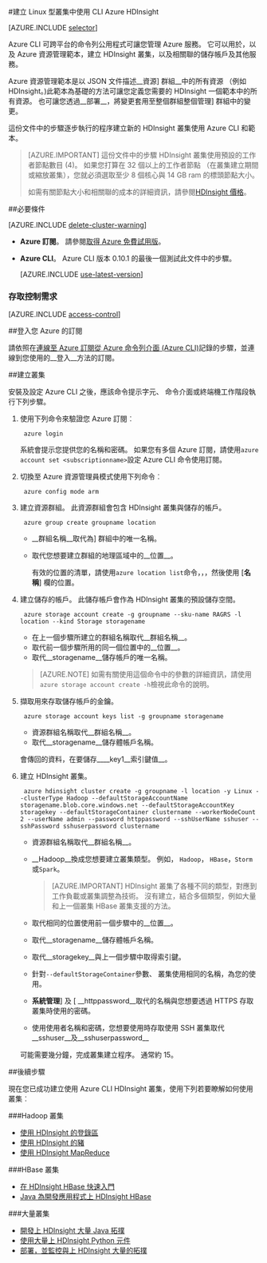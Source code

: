 <properties
    pageTitle="使用跨平台 Azure CLI HDInsight 中 Linux 上建立 Hadoop、 HBase 或大量叢集 |Microsoft Azure"
    description="瞭解如何建立使用跨平台 Azure CLI、 Azure 資源管理員範本和 Azure REST API Linux 型 HDInsight 叢集。 您可以指定叢集類型 （Hadoop、 HBase 或大量，），或使用指令碼來安裝自訂元件。"
    services="hdinsight"
    documentationCenter=""
    authors="Blackmist"
    manager="jhubbard"
    editor="cgronlun"
    tags="azure-portal"/>

<tags
    ms.service="hdinsight"
    ms.devlang="na"
    ms.topic="article"
    ms.tgt_pltfrm="na"
    ms.workload="big-data"
    ms.date="09/20/2016"
    ms.author="larryfr"/>

#<a name="create-linux-based-clusters-in-hdinsight-using-the-azure-cli"></a>建立 Linux 型叢集中使用 CLI Azure HDInsight

[AZURE.INCLUDE [selector](../../includes/hdinsight-selector-create-clusters.md)]

Azure CLI 可跨平台的命令列公用程式可讓您管理 Azure 服務。 它可以用於，以及 Azure 資源管理範本，建立 HDInsight 叢集，以及相關聯的儲存帳戶及其他服務。

Azure 資源管理範本是以 JSON 文件描述__資源] 群組__中的所有資源 （例如 HDInsight。)此範本為基礎的方法可讓您定義您需要的 HDInsight 一個範本中的所有資源。 也可讓您透過__部署__，將變更套用至整個群組整個管理] 群組中的變更。

這份文件中的步驟逐步執行的程序建立新的 HDInsight 叢集使用 Azure CLI 和範本。

> [AZURE.IMPORTANT] 這份文件中的步驟 HDInsight 叢集使用預設的工作者節點數目 (4)。 如果您打算在 32 個以上的工作者節點 （在叢集建立期間或縮放叢集），您就必須選取至少 8 個核心與 14 GB ram 的標頭節點大小。
>
> 如需有關節點大小和相關聯的成本的詳細資訊，請參閱[HDInsight 價格](https://azure.microsoft.com/pricing/details/hdinsight/)。

##<a name="prerequisites"></a>必要條件

[AZURE.INCLUDE [delete-cluster-warning](../../includes/hdinsight-delete-cluster-warning.md)]

- **Azure 訂閱**。 請參閱[取得 Azure 免費試用版](https://azure.microsoft.com/documentation/videos/get-azure-free-trial-for-testing-hadoop-in-hdinsight/)。
- __Azure CLI__。 Azure CLI 版本 0.10.1 的最後一個測試此文件中的步驟。

    [AZURE.INCLUDE [use-latest-version](../../includes/hdinsight-use-latest-cli.md)] 


### <a name="access-control-requirements"></a>存取控制需求

[AZURE.INCLUDE [access-control](../../includes/hdinsight-access-control-requirements.md)]

##<a name="log-in-to-your-azure-subscription"></a>登入您 Azure 的訂閱

請依照在[連線至 Azure 訂閱從 Azure 命令列介面 (Azure CLI)](../xplat-cli-connect.md)記錄的步驟，並連線到您使用的__登入__方法的訂閱。

##<a name="create-a-cluster"></a>建立叢集

安裝及設定 Azure CLI 之後，應該命令提示字元、 命令介面或終端機工作階段執行下列步驟。

1. 使用下列命令來驗證您 Azure 訂閱︰

        azure login

    系統會提示您提供您的名稱和密碼。 如果您有多個 Azure 訂閱，請使用`azure account set <subscriptionname>`設定 Azure CLI 命令使用訂閱。

3. 切換至 Azure 資源管理員模式使用下列命令︰

        azure config mode arm

4. 建立資源群組。 此資源群組會包含 HDInsight 叢集與儲存的帳戶。

        azure group create groupname location
        
    * __群組名稱__取代為] 群組中的唯一名稱。 
    * 取代您想要建立群組的地理區域中的__位置__。 
    
        有效的位置的清單，請使用`azure location list`命令，，，然後使用 [__名稱__] 欄的位置。

5. 建立儲存的帳戶。 此儲存帳戶會作為 HDInsight 叢集的預設儲存空間。

        azure storage account create -g groupname --sku-name RAGRS -l location --kind Storage storagename
        
     * 在上一個步驟所建立的群組名稱取代__群組名稱__。
     * 取代前一個步驟所用的同一個位置中的__位置__。 
     * 取代__storagename__儲存帳戶的唯一名稱。
     
     > [AZURE.NOTE] 如需有關使用這個命令中的參數的詳細資訊，請使用`azure storage account create -h`檢視此命令的說明。

5. 擷取用來存取儲存帳戶的金鑰。

        azure storage account keys list -g groupname storagename
        
    * 資源群組名稱取代__群組名稱__。
    * 取代__storagename__儲存體帳戶名稱。
    
    會傳回的資料，在要儲存____key1__索引鍵值__。

6. 建立 HDInsight 叢集。

        azure hdinsight cluster create -g groupname -l location -y Linux --clusterType Hadoop --defaultStorageAccountName storagename.blob.core.windows.net --defaultStorageAccountKey storagekey --defaultStorageContainer clustername --workerNodeCount 2 --userName admin --password httppassword --sshUserName sshuser --sshPassword sshuserpassword clustername

    * 資源群組名稱取代__群組名稱__。

    * __Hadoop__換成您想要建立叢集類型。 例如， `Hadoop`， `HBase`，`Storm`或`Spark`。

        > [AZURE.IMPORTANT] HDInsight 叢集了各種不同的類型，對應到工作負載或叢集調整為技術。 沒有建立，結合多個類型，例如大量和上一個叢集 HBase 叢集支援的方法。 

    * 取代相同的位置使用前一個步驟中的__位置__。

    * 取代__storagename__儲存體帳戶名稱。

    * 取代__storagekey__與上一個步驟中取得索引鍵。 

    * 針對`--defaultStorageContainer`參數、 叢集使用相同的名稱，為您的使用。

    * __系統管理__] 及 [ __httppassword__取代的名稱與您想要透過 HTTPS 存取叢集時使用的密碼。

    * 使用使用者名稱和密碼，您想要使用時存取使用 SSH 叢集取代__sshuser__及__sshuserpassword__

    可能需要幾分鐘，完成叢集建立程序。 通常約 15。

##<a name="next-steps"></a>後續步驟

現在您已成功建立使用 Azure CLI HDInsight 叢集，使用下列若要瞭解如何使用叢集︰

###<a name="hadoop-clusters"></a>Hadoop 叢集

* [使用 HDInsight 的登錄區](hdinsight-use-hive.md)
* [使用 HDInsight 的豬](hdinsight-use-pig.md)
* [使用 HDInsight MapReduce](hdinsight-use-mapreduce.md)

###<a name="hbase-clusters"></a>HBase 叢集

* [在 HDInsight HBase 快速入門](hdinsight-hbase-tutorial-get-started-linux.md)
* [Java 為開發應用程式上 HDInsight HBase](hdinsight-hbase-build-java-maven-linux.md)

###<a name="storm-clusters"></a>大量叢集

* [開發上 HDInsight 大量 Java 拓撲](hdinsight-storm-develop-java-topology.md)
* [使用大量上 HDInsight Python 元件](hdinsight-storm-develop-python-topology.md)
* [部署，並監控與上 HDInsight 大量的拓撲](hdinsight-storm-deploy-monitor-topology-linux.md)
